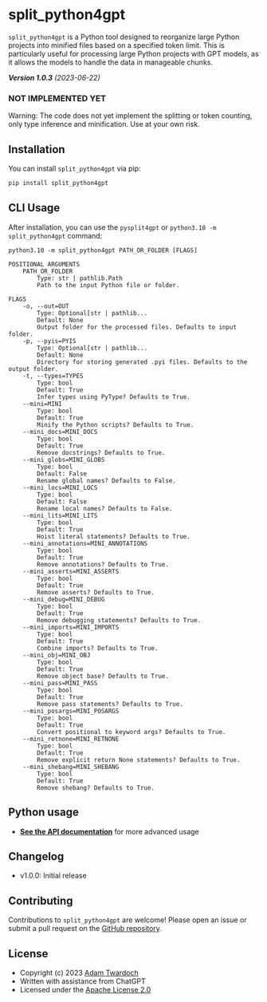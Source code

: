 # split_python4gpt

`split_python4gpt` is a Python tool designed to reorganize large Python projects into minified files based on a specified token limit. This is particularly useful for processing large Python projects with GPT models, as it allows the models to handle the data in manageable chunks.

_**Version 1.0.3** (2023-06-22)_

### NOT IMPLEMENTED YET

Warning: The code does not yet implement the splitting or token counting, only type inference and minification. Use at your own risk.

## Installation

You can install `split_python4gpt` via pip:

```bash
pip install split_python4gpt
```

## CLI Usage

After installation, you can use the `pysplit4gpt` or `python3.10 -m split_python4gpt` command: 

```
python3.10 -m split_python4gpt PATH_OR_FOLDER [FLAGS]

POSITIONAL ARGUMENTS
    PATH_OR_FOLDER
        Type: str | pathlib.Path
        Path to the input Python file or folder.

FLAGS
    -o, --out=OUT
        Type: Optional[str | pathlib...
        Default: None
        Output folder for the processed files. Defaults to input folder.
    -p, --pyis=PYIS
        Type: Optional[str | pathlib...
        Default: None
        Directory for storing generated .pyi files. Defaults to the output folder.
    -t, --types=TYPES
        Type: bool
        Default: True
        Infer types using PyType? Defaults to True.
    --mini=MINI
        Type: bool
        Default: True
        Minify the Python scripts? Defaults to True.
    --mini_docs=MINI_DOCS
        Type: bool
        Default: True
        Remove docstrings? Defaults to True.
    --mini_globs=MINI_GLOBS
        Type: bool
        Default: False
        Rename global names? Defaults to False.
    --mini_locs=MINI_LOCS
        Type: bool
        Default: False
        Rename local names? Defaults to False.
    --mini_lits=MINI_LITS
        Type: bool
        Default: True
        Hoist literal statements? Defaults to True.
    --mini_annotations=MINI_ANNOTATIONS
        Type: bool
        Default: True
        Remove annotations? Defaults to True.
    --mini_asserts=MINI_ASSERTS
        Type: bool
        Default: True
        Remove asserts? Defaults to True.
    --mini_debug=MINI_DEBUG
        Type: bool
        Default: True
        Remove debugging statements? Defaults to True.
    --mini_imports=MINI_IMPORTS
        Type: bool
        Default: True
        Combine imports? Defaults to True.
    --mini_obj=MINI_OBJ
        Type: bool
        Default: True
        Remove object base? Defaults to True.
    --mini_pass=MINI_PASS
        Type: bool
        Default: True
        Remove pass statements? Defaults to True.
    --mini_posargs=MINI_POSARGS
        Type: bool
        Default: True
        Convert positional to keyword args? Defaults to True.
    --mini_retnone=MINI_RETNONE
        Type: bool
        Default: True
        Remove explicit return None statements? Defaults to True.
    --mini_shebang=MINI_SHEBANG
        Type: bool
        Default: True
        Remove shebang? Defaults to True.
```

## Python usage

- **[See the API documentation](https://twardoch.github.io/split-python4gpt/API.html)** for more advanced usage

## Changelog

- v1.0.0: Initial release

## Contributing

Contributions to `split_python4gpt` are welcome! Please open an issue or submit a pull request on the [GitHub repository](https://github.com/twardoch/split-python4gpt).

## License

- Copyright (c) 2023 [Adam Twardoch](./AUTHORS.md)
- Written with assistance from ChatGPT
- Licensed under the [Apache License 2.0](./LICENSE.txt)<a id="split_python4gpt"></a>

